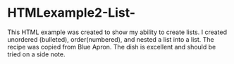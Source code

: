 # HTMLexample2-List-

This HTML example was created to show my ability to create lists. I created unordered (bulleted), order(numbered), and nested a list into a list. 
The recipe was copied from Blue Apron. The dish is excellent and should be tried on a side note.
